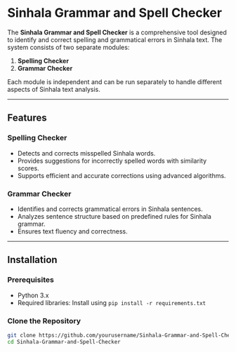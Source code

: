 # Sinhala Grammar and Spell Checker

The **Sinhala Grammar and Spell Checker** is a comprehensive tool designed to identify and correct spelling and grammatical errors in Sinhala text. The system consists of two separate modules: 

1. **Spelling Checker**  
2. **Grammar Checker**

Each module is independent and can be run separately to handle different aspects of Sinhala text analysis.

---

## Features

### Spelling Checker
- Detects and corrects misspelled Sinhala words.
- Provides suggestions for incorrectly spelled words with similarity scores.
- Supports efficient and accurate corrections using advanced algorithms.

### Grammar Checker
- Identifies and corrects grammatical errors in Sinhala sentences.
- Analyzes sentence structure based on predefined rules for Sinhala grammar.
- Ensures text fluency and correctness.

---

## Installation

### Prerequisites
- Python 3.x
- Required libraries: Install using `pip install -r requirements.txt`

### Clone the Repository
```bash
git clone https://github.com/yourusername/Sinhala-Grammar-and-Spell-Checker.git
cd Sinhala-Grammar-and-Spell-Checker
